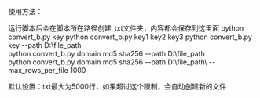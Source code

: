 使用方法：

运行脚本后会在脚本所在路径创建_txt文件夹，内容都会保存到这里面
python convert_b.py key
python convert_b.py key1 key2 key3
python convert_b.py key --path D:\file_path\
python convert_b.py domain md5 sha256 --path D:\file_path\
python convert_b.py domain md5 sha256 --path D:\file_path\ --max_rows_per_file 1000

默认设置：txt最大为5000行，如果超过这个限制，会自动创建新的文件
